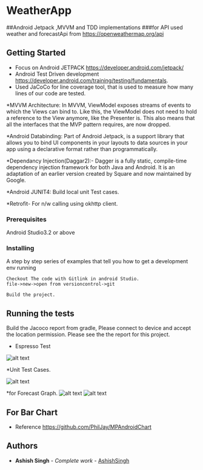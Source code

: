 # WeatherApp
##Android Jetpack ,MVVM and TDD implementations 
###for API used weather and forecastApi from  https://openweathermap.org/api


## Getting Started
* Focus on Android JETPACK https://developer.android.com/jetpack/
* Android Test Driven development https://developer.android.com/training/testing/fundamentals.
* Used JaCoCo for line coverage tool, that is used to measure how many lines of our code are tested.

*MVVM Architecture: In MVVM, ViewModel exposes streams of events to which the Views can bind to. Like this, the ViewModel does not need to hold a reference to the View anymore, like the Presenter is. This also means that all the interfaces that the MVP pattern requires, are now dropped.

*Android Databinding: Part of Android Jetpack, is a support library that allows you to bind UI components in your layouts to data sources in your app using a declarative format rather than programmatically.

*Dependancy Injection(Daggar2):- Dagger is a fully static, compile-time dependency injection framework for both Java and Android. It is an adaptation of an earlier version created by Square and now maintained by Google. 

*Android JUNIT4: Build local unit Test cases.

*Retrofit- For n/w calling using okhttp client.



### Prerequisites

Android Studio3.2 or above

 

### Installing

A step by step series of examples that tell you how to get a development env running



```
Checkout The code with Gitlink in android Studio.
file->new->open from versioncontrol->git
```

```
Build the project.
```

## Running the tests

Build the Jacoco report from gradle, Please connect to device and accept the location permission. 
Please see the the report for this project.
* Espresso Test 


![alt text](https://user-images.githubusercontent.com/2376791/72666325-6ffb5080-3a2a-11ea-85bb-f9ad289c2596.png)



*Unit Test Cases.


![alt text](https://user-images.githubusercontent.com/2376791/72666329-77baf500-3a2a-11ea-9303-ebfea7932e71.png)

*for Forecast Graph.
![alt text](https://user-images.githubusercontent.com/2376791/72666734-81465c00-3a2e-11ea-89e7-ffe96cc68ef9.png)
![alt text](https://user-images.githubusercontent.com/2376791/72666729-7d1a3e80-3a2e-11ea-88d3-4e3147dfc7dd.png)


## For Bar Chart
* Reference https://github.com/PhilJay/MPAndroidChart



## Authors

* **Ashish Singh** - *Complete work* - [AshishSingh](https://github.com/Ashishsingh009)
